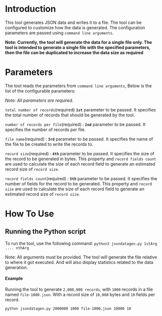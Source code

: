 # Introduction
This tool generates JSON data and writes it to a file. The tool can be configured to customize how the
data is generated. The configuration parameters are passed using `command line arguments`.

**Note: Currently, the tool will generate the data for a single file only. The tool is intended to
generate a single file with the specified parameters, then the file can be duplicated to increase
the data size as required**

# Parameters
The tool reads the parameters from `command line arguments`, Below is the list of the configurable parameters:

*Note: All parameters are required.*

`total number of records`(required) **`1st`** parameter to be passed. It specifies the total number of records
that should be generated by the tool.

`number of records per file`(required) : **`2nd`** parameter to be passed. It specifies the number of records
per file.

`file name`(required) : **`3rd`** parameter to be passed. It specifies the name of the file to be created
to write the records to.

`record size`(required) : **`4th`** parameter to be passed. It specifies the size of the record to be
generated in bytes. This property and `record fields count` are used to calculate the size
of each record field to generate an estimated record size of `record size`.

`record fields count`(required) : **`5th`** parameter to be passed. It specifies the number of fields for
the record to be generated. This property and `record size` are used to calculate the size
of each record field to generate an estimated record size of `record size`.

# How To Use
## Running the Python script
To run the tool, use the following command:
`python3 jsondatagen.py 1stArg .... nthArg`

Note: All arguments must be provided. The tool will generate the file relative to where it got executed.
And will also display statistics related to the data generation.


#### Example
Running the tool to generate `2,000,000 records`, with `1000` records in a file named `file-1000.json`.
With a record size of `10,000` bytes and `10` fields per record.

```
python jsondatagen.py 2000000 1000 file-1000.json 10000 10
```
